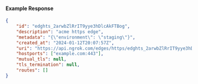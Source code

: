 <!-- Code generated for API Clients. DO NOT EDIT. -->

#### Example Response

```json
{
	"id": "edghts_2arwbZlRrIT9yye3hDlcAkFTBog",
	"description": "acme https edge",
	"metadata": "{\"environment\": \"staging\"}",
	"created_at": "2024-01-12T20:07:57Z",
	"uri": "https://api.ngrok.com/edges/https/edghts_2arwbZlRrIT9yye3hDlcAkFTBog",
	"hostports": ["example.com:443"],
	"mutual_tls": null,
	"tls_termination": null,
	"routes": []
}
```
